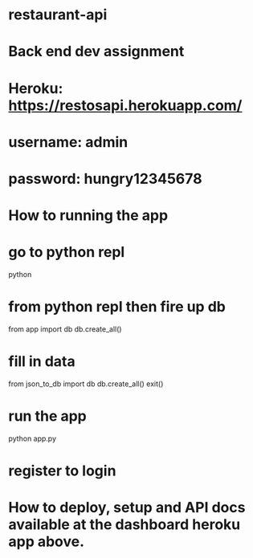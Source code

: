 # restaurant-api
# Back end dev assignment
# Heroku: https://restosapi.herokuapp.com/
# username: admin
# password: hungry12345678

# How to running the app
# go to python repl
python

# from python repl then fire up db
from app import db
db.create_all()

# fill in data
from json_to_db import db
db.create_all()
exit()

# run the app
python app.py

# register to login

# How to deploy, setup and API docs available at the dashboard heroku app above.
